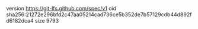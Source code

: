 version https://git-lfs.github.com/spec/v1
oid sha256:21272e296bfd2c47aa05214cad736ce5b352de7b57129cdb44d892fd6182dca4
size 9793

